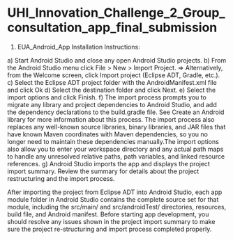 # UHI_Innovation_Challenge_2_Group_consultation_app_final_submission

1. EUA_Android_App Installation Instructions:

a) Start Android Studio and close any open Android Studio projects.
b) From the Android Studio menu click File > New > Import Project.
    => Alternatively, from the Welcome screen, click Import project (Eclipse ADT, Gradle, etc.).
c) Select the Eclipse ADT project folder with the AndroidManifest.xml file and click Ok
d) Select the destination folder and click Next.
e) Select the import options and click Finish.
f) The import process prompts you to migrate any library and project dependencies to Android Studio, and add the dependency declarations to the build.gradle file. 
   See Create an Android library for more information about this process.
   The import process also replaces any well-known source libraries, binary libraries, and JAR files that have known Maven coordinates with Maven dependencies,
   so you no longer need to maintain these dependencies manually.The import options also allow you to enter your workspace directory and any actual path maps to 
   handle any unresolved relative paths, path variables, and linked resource references.
g) Android Studio imports the app and displays the project import summary. Review the summary for details about the project restructuring and the import process.

After importing the project from Eclipse ADT into Android Studio, each app module folder in Android Studio contains the complete source set for that module, 
including the src/main/ and src/androidTest/ directories, resources, build file, and Android manifest. Before starting app development, you should resolve any
issues shown in the project import summary to make sure the project re-structuring and import process completed properly.
